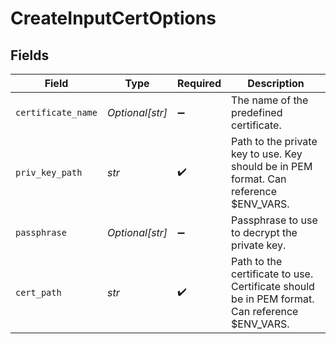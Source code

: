 # CreateInputCertOptions


## Fields

| Field                                                                                         | Type                                                                                          | Required                                                                                      | Description                                                                                   |
| --------------------------------------------------------------------------------------------- | --------------------------------------------------------------------------------------------- | --------------------------------------------------------------------------------------------- | --------------------------------------------------------------------------------------------- |
| `certificate_name`                                                                            | *Optional[str]*                                                                               | :heavy_minus_sign:                                                                            | The name of the predefined certificate.                                                       |
| `priv_key_path`                                                                               | *str*                                                                                         | :heavy_check_mark:                                                                            | Path to the private key to use. Key should be in PEM format. Can reference $ENV_VARS.         |
| `passphrase`                                                                                  | *Optional[str]*                                                                               | :heavy_minus_sign:                                                                            | Passphrase to use to decrypt the private key.                                                 |
| `cert_path`                                                                                   | *str*                                                                                         | :heavy_check_mark:                                                                            | Path to the certificate to use. Certificate should be in PEM format. Can reference $ENV_VARS. |
